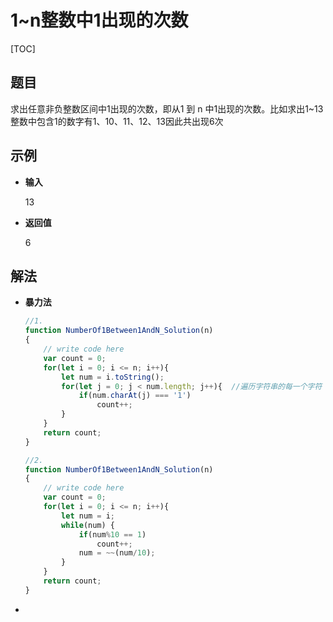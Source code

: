 # 1~n整数中1出现的次数

[TOC]

## 题目

求出任意非负整数区间中1出现的次数，即从1 到 n 中1出现的次数。比如求出1~13整数中包含1的数字有1、10、11、12、13因此共出现6次



## 示例

- **输入**

  13

- **返回值**

  6



## 解法

- **暴力法**

  ```javascript
  //1.
  function NumberOf1Between1AndN_Solution(n)
  {
      // write code here
      var count = 0;
      for(let i = 0; i <= n; i++){
          let num = i.toString();
          for(let j = 0; j < num.length; j++){  //遍历字符串的每一个字符
              if(num.charAt(j) === '1')
                  count++;
          }
      }
      return count;
  }
  
  //2.
  function NumberOf1Between1AndN_Solution(n)
  {
      // write code here
      var count = 0;
      for(let i = 0; i <= n; i++){
          let num = i;
          while(num) {
              if(num%10 == 1)
                  count++;
              num = ~~(num/10);
          }
      }
      return count;
  }
  ```

- 

  

  

  





